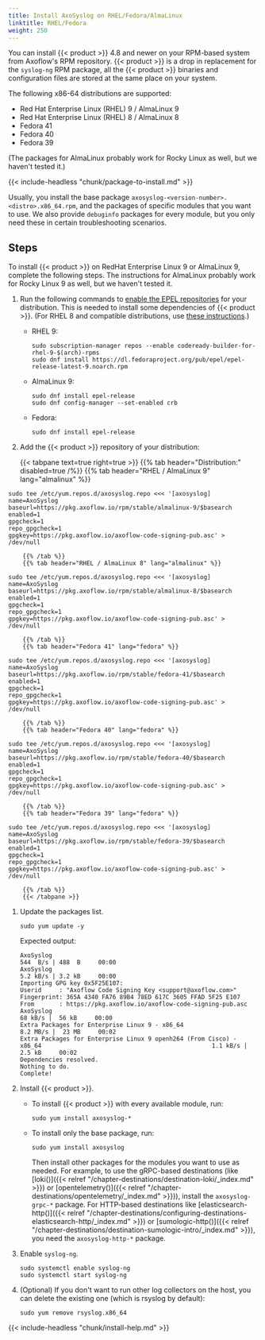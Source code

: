 ```yaml
---
title: Install AxoSyslog on RHEL/Fedora/AlmaLinux
linktitle: RHEL/Fedora
weight: 250
---
```


You can install {{< product >}} 4.8 and newer on your RPM-based system from Axoflow's RPM repository. {{< product >}} is a drop in replacement for the `syslog-ng` RPM package, all the {{< product >}} binaries and configuration files are stored at the same place on your system.

The following x86-64 distributions are supported:

- Red Hat Enterprise Linux (RHEL) 9 / AlmaLinux 9
- Red Hat Enterprise Linux (RHEL) 8 / AlmaLinux 8
- Fedora 41
- Fedora 40
- Fedora 39

(The packages for AlmaLinux probably work for Rocky Linux as well, but we haven't tested it.)

{{< include-headless "chunk/package-to-install.md" >}}

Usually, you install the base package `axosyslog-<version-number>.<distro>.x86_64.rpm`, and the packages of specific modules that you want to use. We also provide `debuginfo` packages for every module, but you only need these in certain troubleshooting scenarios.

## Steps

To install {{< product >}} on RedHat Enterprise Linux 9 or AlmaLinux 9, complete the following steps. The instructions for AlmaLinux probably work for Rocky Linux 9 as well, but we haven't tested it.

1. Run the following commands to [enable the EPEL repositories](https://docs.fedoraproject.org/en-US/epel/#_el9) for your distribution. This is needed to install some dependencies of {{< product >}}. (For RHEL 8 and compatible distributions, use [these instructions](https://docs.fedoraproject.org/en-US/epel/#_el8).)

    - RHEL 9:

        ```shell
        sudo subscription-manager repos --enable codeready-builder-for-rhel-9-$(arch)-rpms
        sudo dnf install https://dl.fedoraproject.org/pub/epel/epel-release-latest-9.noarch.rpm
        ```

    - AlmaLinux 9:

        ```shell
        sudo dnf install epel-release
        sudo dnf config-manager --set-enabled crb
        ```

    - Fedora:

        ```shell
        sudo dnf install epel-release
        ```

1. Add the {{< product >}} repository of your distribution:

    <!-- Codeblocks are un-indented on purpose -->
    {{< tabpane text=true right=true >}}
        {{% tab header="Distribution:" disabled=true /%}}
        {{% tab header="RHEL / AlmaLinux 9" lang="almalinux" %}}
```shell
sudo tee /etc/yum.repos.d/axosyslog.repo <<< '[axosyslog]
name=AxoSyslog
baseurl=https://pkg.axoflow.io/rpm/stable/almalinux-9/$basearch
enabled=1
gpgcheck=1
repo_gpgcheck=1
gpgkey=https://pkg.axoflow.io/axoflow-code-signing-pub.asc' > /dev/null
```
        {{% /tab %}}
        {{% tab header="RHEL / AlmaLinux 8" lang="almalinux" %}}
```shell
sudo tee /etc/yum.repos.d/axosyslog.repo <<< '[axosyslog]
name=AxoSyslog
baseurl=https://pkg.axoflow.io/rpm/stable/almalinux-8/$basearch
enabled=1
gpgcheck=1
repo_gpgcheck=1
gpgkey=https://pkg.axoflow.io/axoflow-code-signing-pub.asc' > /dev/null
```
        {{% /tab %}}
        {{% tab header="Fedora 41" lang="fedora" %}}
```shell
sudo tee /etc/yum.repos.d/axosyslog.repo <<< '[axosyslog]
name=AxoSyslog
baseurl=https://pkg.axoflow.io/rpm/stable/fedora-41/$basearch
enabled=1
gpgcheck=1
repo_gpgcheck=1
gpgkey=https://pkg.axoflow.io/axoflow-code-signing-pub.asc' > /dev/null
```
        {{% /tab %}}
        {{% tab header="Fedora 40" lang="fedora" %}}
```shell
sudo tee /etc/yum.repos.d/axosyslog.repo <<< '[axosyslog]
name=AxoSyslog
baseurl=https://pkg.axoflow.io/rpm/stable/fedora-40/$basearch
enabled=1
gpgcheck=1
repo_gpgcheck=1
gpgkey=https://pkg.axoflow.io/axoflow-code-signing-pub.asc' > /dev/null
```
        {{% /tab %}}
        {{% tab header="Fedora 39" lang="fedora" %}}
```shell
sudo tee /etc/yum.repos.d/axosyslog.repo <<< '[axosyslog]
name=AxoSyslog
baseurl=https://pkg.axoflow.io/rpm/stable/fedora-39/$basearch
enabled=1
gpgcheck=1
repo_gpgcheck=1
gpgkey=https://pkg.axoflow.io/axoflow-code-signing-pub.asc' > /dev/null
```
        {{% /tab %}}
        {{< /tabpane >}}

1. Update the packages list.

    ```shell
    sudo yum update -y
    ```

    Expected output:

    ```shell
    AxoSyslog                                                                                                           544  B/s | 488  B     00:00    
    AxoSyslog                                                                                                           5.2 kB/s | 3.2 kB     00:00    
    Importing GPG key 0x5F25E107:
    Userid     : "Axoflow Code Signing Key <support@axoflow.com>"
    Fingerprint: 365A 4340 FA76 89B4 78ED 617C 3605 FFAD 5F25 E107
    From       : https://pkg.axoflow.io/axoflow-code-signing-pub.asc
    AxoSyslog                                                                                                            68 kB/s |  56 kB     00:00    
    Extra Packages for Enterprise Linux 9 - x86_64                                                                      8.2 MB/s |  23 MB     00:02    
    Extra Packages for Enterprise Linux 9 openh264 (From Cisco) - x86_64                                                1.1 kB/s | 2.5 kB     00:02    
    Dependencies resolved.
    Nothing to do.
    Complete!
    ```

1. Install {{< product >}}.

    - To install {{< product >}} with every available module, run:

        ```shell
        sudo yum install axosyslog-*
        ```

    - To install only the base package, run:

        ```shell
        sudo yum install axosyslog
        ```

        Then install other packages for the modules you want to use as needed. For example, to use the gRPC-based destinations (like [loki()]({{< relref "/chapter-destinations/destination-loki/_index.md" >}}) or [opentelemetry()]({{< relref "/chapter-destinations/opentelemetry/_index.md" >}})), install the `axosyslog-grpc-*` package. For HTTP-based destinations like [elasticsearch-http()]({{< relref "/chapter-destinations/configuring-destinations-elasticsearch-http/_index.md" >}}) or [sumologic-http()]({{< relref "/chapter-destinations/destination-sumologic-intro/_index.md" >}}), you need the `axosyslog-http-*` package.

1. Enable `syslog-ng`.

    ```shell
    sudo systemctl enable syslog-ng
    sudo systemctl start syslog-ng
    ```

1. (Optional) If you don't want to run other log collectors on the host, you can delete the existing one (which is rsyslog by default):

    ```shell
    sudo yum remove rsyslog.x86_64
    ```

{{< include-headless "chunk/install-help.md" >}}
